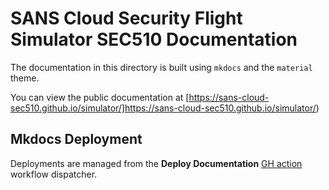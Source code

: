 # SANS Cloud Security Flight Simulator SEC510 Documentation

The documentation in this directory is built using `mkdocs` and the `material` theme.

You can view the public documentation at [https://sans-cloud-sec510.github.io/simulator/]https://sans-cloud-sec510.github.io/simulator/)

## Mkdocs Deployment

Deployments are managed from the **Deploy Documentation** [GH action](https://github.com/sans-cloud-sec510/simulator/actions) workflow dispatcher.
